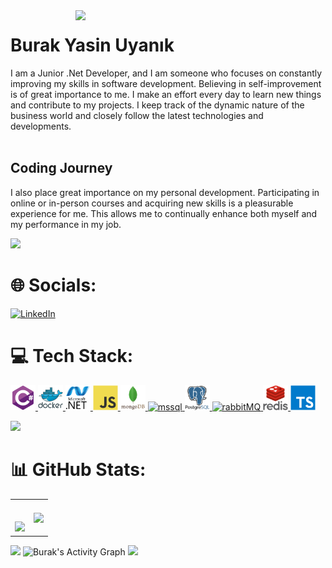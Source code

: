 <img src="https://user-images.githubusercontent.com/74038190/216644497-1951db19-8f3d-4e44-ac08-8e9d7e0d94a7.gif" min-width="400px" max-width="400px" width="400px" align="right">

# Burak Yasin Uyanık
<div> 
 I am a Junior .Net Developer, and I am someone who focuses on constantly improving my skills in software development. 
 Believing in self-improvement is of great importance to me. I make an effort every day to learn new things and contribute to my projects. 
 I keep track of the dynamic nature of the business world and closely follow the latest technologies and developments.</br>
<br>
 
 ## Coding Journey
 I also place great importance on my personal development. Participating in online or in-person courses and acquiring new skills is a pleasurable experience for me. This allows me to continually enhance both myself and my performance in my job.</br>
</div>
 <img src="https://user-images.githubusercontent.com/74038190/212284100-561aa473-3905-4a80-b561-0d28506553ee.gif">
<h1>🌐 Socials:</h1>

[![LinkedIn](https://img.shields.io/badge/LinkedIn-%230077B5.svg?logo=linkedin&logoColor=white)](https://linkedin.com/in/burakyasinuyanik) 

# 💻 Tech Stack:


<p align="left" dir="auto">  <a href="https://www.w3schools.com/cs/" rel="nofollow"> <img src="https://raw.githubusercontent.com/devicons/devicon/master/icons/csharp/csharp-original.svg" alt="csharp" width="40" height="40" style="max-width: 100%;"> </a> <a href="https://www.docker.com/" rel="nofollow"> <img src="https://raw.githubusercontent.com/devicons/devicon/master/icons/docker/docker-original-wordmark.svg" alt="docker" width="40" height="40" style="max-width: 100%;"> </a> <a href="https://dotnet.microsoft.com/" rel="nofollow"> <img src="https://raw.githubusercontent.com/devicons/devicon/master/icons/dot-net/dot-net-original-wordmark.svg" alt="dotnet" width="40" height="40" style="max-width: 100%;"> </a>  <a href="https://developer.mozilla.org/en-US/docs/Web/JavaScript" rel="nofollow"> <img src="https://raw.githubusercontent.com/devicons/devicon/master/icons/javascript/javascript-original.svg" alt="javascript" width="40" height="40" style="max-width: 100%;"> </a>  <a href="https://www.mongodb.com/" rel="nofollow"> <img src="https://raw.githubusercontent.com/devicons/devicon/master/icons/mongodb/mongodb-original-wordmark.svg" alt="mongodb" width="40" height="40" style="max-width: 100%;"> </a> <a href="https://www.microsoft.com/en-us/sql-server" rel="nofollow"> <img src="https://camo.githubusercontent.com/29dde2a136637475ff7726f780237361f2f1915e8e37b67fadb0b2eb5af21478/68747470733a2f2f7777772e7376677265706f2e636f6d2f73686f772f3330333232392f6d6963726f736f66742d73716c2d7365727665722d6c6f676f2e737667" alt="mssql" width="40" height="40" data-canonical-src="https://www.svgrepo.com/show/303229/microsoft-sql-server-logo.svg" style="max-width: 100%;"> </a> <a href="https://www.postgresql.org" rel="nofollow"> <img src="https://raw.githubusercontent.com/devicons/devicon/master/icons/postgresql/postgresql-original-wordmark.svg" alt="postgresql" width="40" height="40" style="max-width: 100%;"> </a> <a href="https://www.rabbitmq.com" rel="nofollow"> <img src="https://camo.githubusercontent.com/cb4f269bdebd5289df5810127b347e887cf41eac23231f518e3749bc102eb947/68747470733a2f2f7777772e766563746f726c6f676f2e7a6f6e652f6c6f676f732f7261626269746d712f7261626269746d712d69636f6e2e737667" alt="rabbitMQ" width="40" height="40" data-canonical-src="https://www.vectorlogo.zone/logos/rabbitmq/rabbitmq-icon.svg" style="max-width: 100%;"> </a> <a href="https://redis.io" rel="nofollow"> <img src="https://raw.githubusercontent.com/devicons/devicon/master/icons/redis/redis-original-wordmark.svg" alt="redis" width="40" height="40" style="max-width: 100%;"> </a> <a href="https://www.typescriptlang.org/" rel="nofollow"> <img src="https://raw.githubusercontent.com/devicons/devicon/master/icons/typescript/typescript-original.svg" alt="typescript" width="40" height="40" style="max-width: 100%;"> </a> </p>
 <img src="https://user-images.githubusercontent.com/74038190/212284100-561aa473-3905-4a80-b561-0d28506553ee.gif">
<h1>📊 GitHub Stats:</h1>
<table border="0" align="center">
   <tr border="0">     
     <td width="50%" align="center">
       <img src="https://github-readme-stats.vercel.app/api?username=burakyasinuyanik&amp;theme=dark&amp;hide_border=false&amp;include_all_commits=false&amp;count_private=false" alt="">
<br>
</br>
<img src="https://github-readme-streak-stats.herokuapp.com/?user=burakyasinuyanik&theme=dark&hide_border=true">
 <br/>
  </td> 
  <td width="50%" align="center">
<img  align="center" src="https://github-readme-stats.anuraghazra1.vercel.app/api/top-langs/?username=burakyasinuyanik&theme=dark&hide_border=true&no-bg=true&no-frame=true&langs_count=10"/>
  </td>
    </tr>
  </table>
 <img src="https://user-images.githubusercontent.com/74038190/212284100-561aa473-3905-4a80-b561-0d28506553ee.gif">
  <img alt="Burak's Activity Graph" src="https://github-readme-activity-graph.vercel.app/graph/?username=burakyasinuyanik&theme=xcode&hide_border=true" />
 <img src="https://user-images.githubusercontent.com/74038190/212284100-561aa473-3905-4a80-b561-0d28506553ee.gif">


<!-- Proudly created with GPRM ( https://gprm.itsvg.in ) -->
